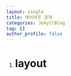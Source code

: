 ```yaml
---
layout: single
title: 레이아웃 관계
categories: JekyllBlog
tag: []
author_profile: false
---
```


1. # layout
   
